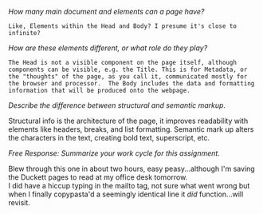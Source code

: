 
*How many main document <head> and <body> elements can a page have?*

    Like, Elements within the Head and Body? I presume it's close to infinite?

*How are these elements different, or what role do they play?*

    The Head is not a visible component on the page itself, although components can be visible, e.g. the Title. This is for Metadata, or the "thoughts" of the page, as you call it, communicated mostly for the browser and processor.  The Body includes the data and formatting information that will be produced onto the webpage.

*Describe the difference between structural and semantic markup.*

Structural info is the architecture of the page, it improves readability with elements like headers, breaks, and list formatting.
Semantic mark up alters the characters in the text, creating bold text, superscript, etc.

*Free Response: Summarize your work cycle for this assignment.*

Blew through this one in about two hours, easy peasy...although I'm saving the Duckett pages to read at my office desk tomorrow.  
I did have a hiccup typing in the mailto tag, not sure what went wrong but when I finally copypasta'd a seemingly identical line it *did* function...will revisit. 

